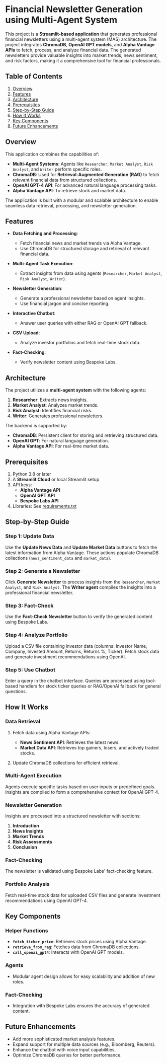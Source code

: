# Financial Newsletter Generation using Multi-Agent System

This project is a **Streamlit-based application** that generates professional financial newsletters using a multi-agent system (MAS) architecture. The project integrates **ChromaDB**, **OpenAI GPT models**, and **Alpha Vantage APIs** to fetch, process, and analyze financial data. The generated newsletters provide valuable insights into market trends, news sentiment, and risk factors, making it a comprehensive tool for financial professionals.

## Table of Contents
1. [Overview](#overview)  
2. [Features](#features)  
3. [Architecture](#architecture)  
4. [Prerequisites](#prerequisites)  
5. [Step-by-Step Guide](#step-by-step-guide)  
6. [How It Works](#how-it-works)  
7. [Key Components](#key-components)  
8. [Future Enhancements](#future-enhancements)

## Overview

This application combines the capabilities of:  
- **Multi-Agent Systems**: Agents like `Researcher`, `Market Analyst`, `Risk Analyst`, and `Writer` perform specific roles.  
- **ChromaDB**: Used for **Retrieval-Augmented Generation (RAG)** to fetch relevant financial data from structured collections.  
- **OpenAI GPT-4 API**: For advanced natural language processing tasks.  
- **Alpha Vantage API**: To retrieve stock and market data.  

The application is built with a modular and scalable architecture to enable seamless data retrieval, processing, and newsletter generation.

## Features

- **Data Fetching and Processing**:  
  - Fetch financial news and market trends via Alpha Vantage.  
  - Use ChromaDB for structured storage and retrieval of relevant financial data.  

- **Multi-Agent Task Execution**:  
  - Extract insights from data using agents (`Researcher`, `Market Analyst`, `Risk Analyst`, `Writer`).  

- **Newsletter Generation**:  
  - Generate a professional newsletter based on agent insights.  
  - Use financial jargon and concise reporting.  

- **Interactive Chatbot**:  
  - Answer user queries with either RAG or OpenAI GPT fallback.  

- **CSV Upload**:  
  - Analyze investor portfolios and fetch real-time stock data.  

- **Fact-Checking**:  
  - Verify newsletter content using Bespoke Labs.

## Architecture

The project utilizes a **multi-agent system** with the following agents:  
1. **Researcher**: Extracts news insights.  
2. **Market Analyst**: Analyzes market trends.  
3. **Risk Analyst**: Identifies financial risks.  
4. **Writer**: Generates professional newsletters.  

The backend is supported by:  
- **ChromaDB**: Persistent client for storing and retrieving structured data.  
- **OpenAI GPT**: For natural language generation.  
- **Alpha Vantage API**: For real-time market data.

## Prerequisites

1. Python 3.8 or later  
2. A **Streamlit Cloud** or local Streamlit setup  
3. API keys:  
   - **Alpha Vantage API**  
   - **OpenAI GPT API**  
   - **Bespoke Labs API**  
4. Libraries: See [requirements.txt](requirements.txt)

## Step-by-Step Guide

### Step 1: Update Data
Use the **Update News Data** and **Update Market Data** buttons to fetch the latest information from Alpha Vantage. These actions populate ChromaDB collections (`news_sentiment_data` and `market_data`).

### Step 2: Generate a Newsletter
Click **Generate Newsletter** to process insights from the `Researcher`, `Market Analyst`, and `Risk Analyst`. The **Writer agent** compiles the insights into a professional financial newsletter.

### Step 3: Fact-Check
Use the **Fact-Check Newsletter** button to verify the generated content using Bespoke Labs.

### Step 4: Analyze Portfolio
Upload a CSV file containing investor data (columns: Investor Name, Company, Invested Amount, Returns, Returns %, Ticker). Fetch stock data and generate investment recommendations using OpenAI.

### Step 5: Use Chatbot
Enter a query in the chatbot interface. Queries are processed using tool-based handlers for stock ticker queries or RAG/OpenAI fallback for general questions.

## How It Works

### Data Retrieval
1. Fetch data using Alpha Vantage APIs:  
   - **News Sentiment API**: Retrieves the latest news.  
   - **Market Data API**: Retrieves top gainers, losers, and actively traded stocks.  

2. Update ChromaDB collections for efficient retrieval.

### Multi-Agent Execution
Agents execute specific tasks based on user inputs or predefined goals. Insights are compiled to form a comprehensive context for OpenAI GPT-4.

### Newsletter Generation
Insights are processed into a structured newsletter with sections:
1. **Introduction**  
2. **News Insights**  
3. **Market Trends**  
4. **Risk Assessments**  
5. **Conclusion**

### Fact-Checking
The newsletter is validated using Bespoke Labs' fact-checking feature.

### Portfolio Analysis
Fetch real-time stock data for uploaded CSV files and generate investment recommendations using OpenAI GPT-4.

## Key Components

### Helper Functions
- **`fetch_ticker_price`**: Retrieves stock prices using Alpha Vantage.  
- **`retrieve_from_rag`**: Fetches data from ChromaDB collections.  
- **`call_openai_gpt4`**: Interacts with OpenAI GPT models.

### Agents
- Modular agent design allows for easy scalability and addition of new roles.

### Fact-Checking
- Integration with Bespoke Labs ensures the accuracy of generated content.

## Future Enhancements

- Add more sophisticated market analysis features.  
- Expand support for multiple data sources (e.g., Bloomberg, Reuters).  
- Enhance the chatbot with voice input capabilities.  
- Optimize ChromaDB queries for better performance.
